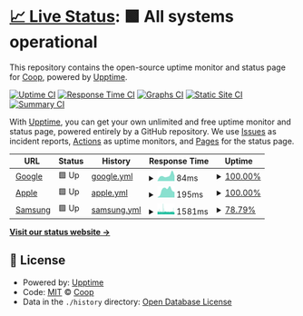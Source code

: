 # [📈 Live Status](https://CoopPlayzz.github.io/Webstatus-electronicbrands): <!--live status--> **🟩 All systems operational**

This repository contains the open-source uptime monitor and status page for [Coop](coopos.github.io/CoopOS), powered by [Upptime](https://github.com/upptime/upptime).

[![Uptime CI](https://github.com/CoopPlayzz/Webstatus-electronicbrands/workflows/Uptime%20CI/badge.svg)](https://github.com/CoopPlayzz/Webstatus-electronicbrands/actions?query=workflow%3A%22Uptime+CI%22)
[![Response Time CI](https://github.com/CoopPlayzz/Webstatus-electronicbrands/workflows/Response%20Time%20CI/badge.svg)](https://github.com/CoopPlayzz/Webstatus-electronicbrands/actions?query=workflow%3A%22Response+Time+CI%22)
[![Graphs CI](https://github.com/CoopPlayzz/Webstatus-electronicbrands/workflows/Graphs%20CI/badge.svg)](https://github.com/CoopPlayzz/Webstatus-electronicbrands/actions?query=workflow%3A%22Graphs+CI%22)
[![Static Site CI](https://github.com/CoopPlayzz/Webstatus-electronicbrands/workflows/Static%20Site%20CI/badge.svg)](https://github.com/CoopPlayzz/Webstatus-electronicbrands/actions?query=workflow%3A%22Static+Site+CI%22)
[![Summary CI](https://github.com/CoopPlayzz/Webstatus-electronicbrands/workflows/Summary%20CI/badge.svg)](https://github.com/CoopPlayzz/Webstatus-electronicbrands/actions?query=workflow%3A%22Summary+CI%22)

With [Upptime](https://upptime.js.org), you can get your own unlimited and free uptime monitor and status page, powered entirely by a GitHub repository. We use [Issues](https://github.com/CoopPlayzz/Webstatus-electronicbrands/issues) as incident reports, [Actions](https://github.com/CoopPlayzz/Webstatus-electronicbrands/actions) as uptime monitors, and [Pages](https://CoopPlayzz.github.io/Webstatus-electronicbrands) for the status page.

<!--start: status pages-->
<!-- This summary is generated by Upptime (https://github.com/upptime/upptime) -->
<!-- Do not edit this manually, your changes will be overwritten -->
<!-- prettier-ignore -->
| URL | Status | History | Response Time | Uptime |
| --- | ------ | ------- | ------------- | ------ |
| <img alt="" src="https://icons.duckduckgo.com/ip3/www.google.com.ico" height="13"> [Google](https://www.google.com) | 🟩 Up | [google.yml](https://github.com/CoopPlayzz/Webstatus-electronicbrands/commits/HEAD/history/google.yml) | <details><summary><img alt="Response time graph" src="./graphs/google/response-time-week.png" height="20"> 84ms</summary><br><a href="https://CoopPlayzz.github.io/Webstatus-electronicbrands/history/google"><img alt="Response time 110" src="https://img.shields.io/endpoint?url=https%3A%2F%2Fraw.githubusercontent.com%2FCoopPlayzz%2FWebstatus-electronicbrands%2FHEAD%2Fapi%2Fgoogle%2Fresponse-time.json"></a><br><a href="https://CoopPlayzz.github.io/Webstatus-electronicbrands/history/google"><img alt="24-hour response time 79" src="https://img.shields.io/endpoint?url=https%3A%2F%2Fraw.githubusercontent.com%2FCoopPlayzz%2FWebstatus-electronicbrands%2FHEAD%2Fapi%2Fgoogle%2Fresponse-time-day.json"></a><br><a href="https://CoopPlayzz.github.io/Webstatus-electronicbrands/history/google"><img alt="7-day response time 84" src="https://img.shields.io/endpoint?url=https%3A%2F%2Fraw.githubusercontent.com%2FCoopPlayzz%2FWebstatus-electronicbrands%2FHEAD%2Fapi%2Fgoogle%2Fresponse-time-week.json"></a><br><a href="https://CoopPlayzz.github.io/Webstatus-electronicbrands/history/google"><img alt="30-day response time 118" src="https://img.shields.io/endpoint?url=https%3A%2F%2Fraw.githubusercontent.com%2FCoopPlayzz%2FWebstatus-electronicbrands%2FHEAD%2Fapi%2Fgoogle%2Fresponse-time-month.json"></a><br><a href="https://CoopPlayzz.github.io/Webstatus-electronicbrands/history/google"><img alt="1-year response time 110" src="https://img.shields.io/endpoint?url=https%3A%2F%2Fraw.githubusercontent.com%2FCoopPlayzz%2FWebstatus-electronicbrands%2FHEAD%2Fapi%2Fgoogle%2Fresponse-time-year.json"></a></details> | <details><summary><a href="https://CoopPlayzz.github.io/Webstatus-electronicbrands/history/google">100.00%</a></summary><a href="https://CoopPlayzz.github.io/Webstatus-electronicbrands/history/google"><img alt="All-time uptime 100.00%" src="https://img.shields.io/endpoint?url=https%3A%2F%2Fraw.githubusercontent.com%2FCoopPlayzz%2FWebstatus-electronicbrands%2FHEAD%2Fapi%2Fgoogle%2Fuptime.json"></a><br><a href="https://CoopPlayzz.github.io/Webstatus-electronicbrands/history/google"><img alt="24-hour uptime 100.00%" src="https://img.shields.io/endpoint?url=https%3A%2F%2Fraw.githubusercontent.com%2FCoopPlayzz%2FWebstatus-electronicbrands%2FHEAD%2Fapi%2Fgoogle%2Fuptime-day.json"></a><br><a href="https://CoopPlayzz.github.io/Webstatus-electronicbrands/history/google"><img alt="7-day uptime 100.00%" src="https://img.shields.io/endpoint?url=https%3A%2F%2Fraw.githubusercontent.com%2FCoopPlayzz%2FWebstatus-electronicbrands%2FHEAD%2Fapi%2Fgoogle%2Fuptime-week.json"></a><br><a href="https://CoopPlayzz.github.io/Webstatus-electronicbrands/history/google"><img alt="30-day uptime 100.00%" src="https://img.shields.io/endpoint?url=https%3A%2F%2Fraw.githubusercontent.com%2FCoopPlayzz%2FWebstatus-electronicbrands%2FHEAD%2Fapi%2Fgoogle%2Fuptime-month.json"></a><br><a href="https://CoopPlayzz.github.io/Webstatus-electronicbrands/history/google"><img alt="1-year uptime 100.00%" src="https://img.shields.io/endpoint?url=https%3A%2F%2Fraw.githubusercontent.com%2FCoopPlayzz%2FWebstatus-electronicbrands%2FHEAD%2Fapi%2Fgoogle%2Fuptime-year.json"></a></details>
| <img alt="" src="https://icons.duckduckgo.com/ip3/apple.com.ico" height="13"> [Apple](https://apple.com) | 🟩 Up | [apple.yml](https://github.com/CoopPlayzz/Webstatus-electronicbrands/commits/HEAD/history/apple.yml) | <details><summary><img alt="Response time graph" src="./graphs/apple/response-time-week.png" height="20"> 195ms</summary><br><a href="https://CoopPlayzz.github.io/Webstatus-electronicbrands/history/apple"><img alt="Response time 234" src="https://img.shields.io/endpoint?url=https%3A%2F%2Fraw.githubusercontent.com%2FCoopPlayzz%2FWebstatus-electronicbrands%2FHEAD%2Fapi%2Fapple%2Fresponse-time.json"></a><br><a href="https://CoopPlayzz.github.io/Webstatus-electronicbrands/history/apple"><img alt="24-hour response time 141" src="https://img.shields.io/endpoint?url=https%3A%2F%2Fraw.githubusercontent.com%2FCoopPlayzz%2FWebstatus-electronicbrands%2FHEAD%2Fapi%2Fapple%2Fresponse-time-day.json"></a><br><a href="https://CoopPlayzz.github.io/Webstatus-electronicbrands/history/apple"><img alt="7-day response time 195" src="https://img.shields.io/endpoint?url=https%3A%2F%2Fraw.githubusercontent.com%2FCoopPlayzz%2FWebstatus-electronicbrands%2FHEAD%2Fapi%2Fapple%2Fresponse-time-week.json"></a><br><a href="https://CoopPlayzz.github.io/Webstatus-electronicbrands/history/apple"><img alt="30-day response time 155" src="https://img.shields.io/endpoint?url=https%3A%2F%2Fraw.githubusercontent.com%2FCoopPlayzz%2FWebstatus-electronicbrands%2FHEAD%2Fapi%2Fapple%2Fresponse-time-month.json"></a><br><a href="https://CoopPlayzz.github.io/Webstatus-electronicbrands/history/apple"><img alt="1-year response time 234" src="https://img.shields.io/endpoint?url=https%3A%2F%2Fraw.githubusercontent.com%2FCoopPlayzz%2FWebstatus-electronicbrands%2FHEAD%2Fapi%2Fapple%2Fresponse-time-year.json"></a></details> | <details><summary><a href="https://CoopPlayzz.github.io/Webstatus-electronicbrands/history/apple">100.00%</a></summary><a href="https://CoopPlayzz.github.io/Webstatus-electronicbrands/history/apple"><img alt="All-time uptime 99.98%" src="https://img.shields.io/endpoint?url=https%3A%2F%2Fraw.githubusercontent.com%2FCoopPlayzz%2FWebstatus-electronicbrands%2FHEAD%2Fapi%2Fapple%2Fuptime.json"></a><br><a href="https://CoopPlayzz.github.io/Webstatus-electronicbrands/history/apple"><img alt="24-hour uptime 100.00%" src="https://img.shields.io/endpoint?url=https%3A%2F%2Fraw.githubusercontent.com%2FCoopPlayzz%2FWebstatus-electronicbrands%2FHEAD%2Fapi%2Fapple%2Fuptime-day.json"></a><br><a href="https://CoopPlayzz.github.io/Webstatus-electronicbrands/history/apple"><img alt="7-day uptime 100.00%" src="https://img.shields.io/endpoint?url=https%3A%2F%2Fraw.githubusercontent.com%2FCoopPlayzz%2FWebstatus-electronicbrands%2FHEAD%2Fapi%2Fapple%2Fuptime-week.json"></a><br><a href="https://CoopPlayzz.github.io/Webstatus-electronicbrands/history/apple"><img alt="30-day uptime 100.00%" src="https://img.shields.io/endpoint?url=https%3A%2F%2Fraw.githubusercontent.com%2FCoopPlayzz%2FWebstatus-electronicbrands%2FHEAD%2Fapi%2Fapple%2Fuptime-month.json"></a><br><a href="https://CoopPlayzz.github.io/Webstatus-electronicbrands/history/apple"><img alt="1-year uptime 99.98%" src="https://img.shields.io/endpoint?url=https%3A%2F%2Fraw.githubusercontent.com%2FCoopPlayzz%2FWebstatus-electronicbrands%2FHEAD%2Fapi%2Fapple%2Fuptime-year.json"></a></details>
| <img alt="" src="https://icons.duckduckgo.com/ip3/samsung.com.ico" height="13"> [Samsung](https://samsung.com) | 🟩 Up | [samsung.yml](https://github.com/CoopPlayzz/Webstatus-electronicbrands/commits/HEAD/history/samsung.yml) | <details><summary><img alt="Response time graph" src="./graphs/samsung/response-time-week.png" height="20"> 1581ms</summary><br><a href="https://CoopPlayzz.github.io/Webstatus-electronicbrands/history/samsung"><img alt="Response time 1532" src="https://img.shields.io/endpoint?url=https%3A%2F%2Fraw.githubusercontent.com%2FCoopPlayzz%2FWebstatus-electronicbrands%2FHEAD%2Fapi%2Fsamsung%2Fresponse-time.json"></a><br><a href="https://CoopPlayzz.github.io/Webstatus-electronicbrands/history/samsung"><img alt="24-hour response time 1538" src="https://img.shields.io/endpoint?url=https%3A%2F%2Fraw.githubusercontent.com%2FCoopPlayzz%2FWebstatus-electronicbrands%2FHEAD%2Fapi%2Fsamsung%2Fresponse-time-day.json"></a><br><a href="https://CoopPlayzz.github.io/Webstatus-electronicbrands/history/samsung"><img alt="7-day response time 1581" src="https://img.shields.io/endpoint?url=https%3A%2F%2Fraw.githubusercontent.com%2FCoopPlayzz%2FWebstatus-electronicbrands%2FHEAD%2Fapi%2Fsamsung%2Fresponse-time-week.json"></a><br><a href="https://CoopPlayzz.github.io/Webstatus-electronicbrands/history/samsung"><img alt="30-day response time 1556" src="https://img.shields.io/endpoint?url=https%3A%2F%2Fraw.githubusercontent.com%2FCoopPlayzz%2FWebstatus-electronicbrands%2FHEAD%2Fapi%2Fsamsung%2Fresponse-time-month.json"></a><br><a href="https://CoopPlayzz.github.io/Webstatus-electronicbrands/history/samsung"><img alt="1-year response time 1532" src="https://img.shields.io/endpoint?url=https%3A%2F%2Fraw.githubusercontent.com%2FCoopPlayzz%2FWebstatus-electronicbrands%2FHEAD%2Fapi%2Fsamsung%2Fresponse-time-year.json"></a></details> | <details><summary><a href="https://CoopPlayzz.github.io/Webstatus-electronicbrands/history/samsung">78.79%</a></summary><a href="https://CoopPlayzz.github.io/Webstatus-electronicbrands/history/samsung"><img alt="All-time uptime 99.45%" src="https://img.shields.io/endpoint?url=https%3A%2F%2Fraw.githubusercontent.com%2FCoopPlayzz%2FWebstatus-electronicbrands%2FHEAD%2Fapi%2Fsamsung%2Fuptime.json"></a><br><a href="https://CoopPlayzz.github.io/Webstatus-electronicbrands/history/samsung"><img alt="24-hour uptime 59.82%" src="https://img.shields.io/endpoint?url=https%3A%2F%2Fraw.githubusercontent.com%2FCoopPlayzz%2FWebstatus-electronicbrands%2FHEAD%2Fapi%2Fsamsung%2Fuptime-day.json"></a><br><a href="https://CoopPlayzz.github.io/Webstatus-electronicbrands/history/samsung"><img alt="7-day uptime 78.79%" src="https://img.shields.io/endpoint?url=https%3A%2F%2Fraw.githubusercontent.com%2FCoopPlayzz%2FWebstatus-electronicbrands%2FHEAD%2Fapi%2Fsamsung%2Fuptime-week.json"></a><br><a href="https://CoopPlayzz.github.io/Webstatus-electronicbrands/history/samsung"><img alt="30-day uptime 95.12%" src="https://img.shields.io/endpoint?url=https%3A%2F%2Fraw.githubusercontent.com%2FCoopPlayzz%2FWebstatus-electronicbrands%2FHEAD%2Fapi%2Fsamsung%2Fuptime-month.json"></a><br><a href="https://CoopPlayzz.github.io/Webstatus-electronicbrands/history/samsung"><img alt="1-year uptime 99.45%" src="https://img.shields.io/endpoint?url=https%3A%2F%2Fraw.githubusercontent.com%2FCoopPlayzz%2FWebstatus-electronicbrands%2FHEAD%2Fapi%2Fsamsung%2Fuptime-year.json"></a></details>

<!--end: status pages-->

[**Visit our status website →**](https://CoopPlayzz.github.io/Webstatus-electronicbrands)

## 📄 License

- Powered by: [Upptime](https://github.com/upptime/upptime)
- Code: [MIT](./LICENSE) © [Coop](coopos.github.io/CoopOS)
- Data in the `./history` directory: [Open Database License](https://opendatacommons.org/licenses/odbl/1-0/)
